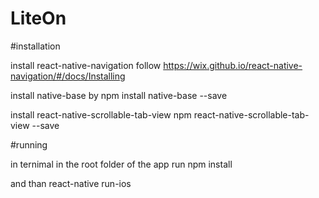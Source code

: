# LiteOn

#installation

install react-native-navigation
follow https://wix.github.io/react-native-navigation/#/docs/Installing

install native-base by
npm install native-base --save

install react-native-scrollable-tab-view
npm react-native-scrollable-tab-view --save

#running

in ternimal in the root folder of the app run
npm install 

and than
react-native run-ios